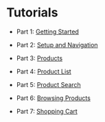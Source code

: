 # Tutorials

* Part 1: [Getting Started](/tutorials/1-Getting-Started.md)

* Part 2: [Setup and Navigation](/tutorials/2-Setup-and-Navigation.md)

* Part 3: [Products](/tutorials/3-Products.md)

* Part 4: [Product List](/tutorials/4-Product-List.md)

* Part 5: [Product Search](/tutorials/5-Product-Search.md)

* Part 6: [Browsing Products](/tutorials/6-Browsing-Products.md)

* Part 7: [Shopping Cart](/tutorials/7-Shopping-Cart.md)
